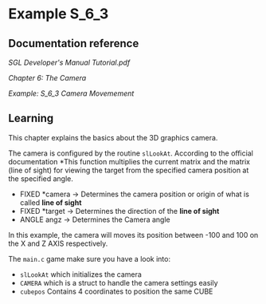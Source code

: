 # Example S_6_3
 
## Documentation reference

_SGL Developer's Manual Tutorial.pdf_

_Chapter 6: The Camera_

_Example: S_6_3 Camera Movemement_

## Learning  

This chapter explains the basics about the 3D graphics camera.

The camera is configured by the routine `slLookAt`. According to the official documentation *This function multiplies the current matrix and the matrix (line of sight) for viewing the target from the specified camera position at the specified angle.

- FIXED *camera -> Determines the camera position or origin of what is called **line of sight**
- FIXED *target -> Determines the direction of the **line of sight**
- ANGLE angz -> Determines the Camera angle

In this example, the camera will moves its position between -100 and 100 on the X and Z AXIS respectively.

The `main.c` game make sure you have a look into:

- `slLookAt` which initializes the camera
- `CAMERA` which is a struct to handle the camera settings easily
- `cubepos` Contains 4 coordinates to position the same CUBE
